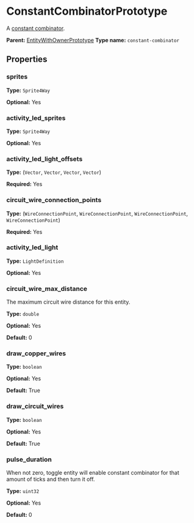 # ConstantCombinatorPrototype

A [constant combinator](https://wiki.factorio.com/Constant_combinator).

**Parent:** [EntityWithOwnerPrototype](EntityWithOwnerPrototype.md)
**Type name:** `constant-combinator`

## Properties

### sprites

**Type:** `Sprite4Way`

**Optional:** Yes

### activity_led_sprites

**Type:** `Sprite4Way`

**Optional:** Yes

### activity_led_light_offsets

**Type:** (`Vector`, `Vector`, `Vector`, `Vector`)

**Required:** Yes

### circuit_wire_connection_points

**Type:** (`WireConnectionPoint`, `WireConnectionPoint`, `WireConnectionPoint`, `WireConnectionPoint`)

**Required:** Yes

### activity_led_light

**Type:** `LightDefinition`

**Optional:** Yes

### circuit_wire_max_distance

The maximum circuit wire distance for this entity.

**Type:** `double`

**Optional:** Yes

**Default:** 0

### draw_copper_wires

**Type:** `boolean`

**Optional:** Yes

**Default:** True

### draw_circuit_wires

**Type:** `boolean`

**Optional:** Yes

**Default:** True

### pulse_duration

When not zero, toggle entity will enable constant combinator for that amount of ticks and then turn it off.

**Type:** `uint32`

**Optional:** Yes

**Default:** 0


